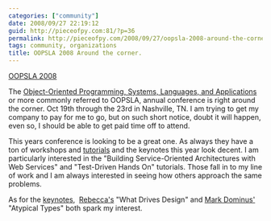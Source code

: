 ```yaml
---
categories: ["community"]
date: 2008/09/27 22:19:12
guid: http://pieceofpy.com:81/?p=36
permalink: http://pieceofpy.com/2008/09/27/oopsla-2008-around-the-corner/
tags: community, organizations
title: OOPSLA 2008 Around the corner.
---
```

<a href="http://www.oopsla.org/oopsla2008/">OOPSLA 2008</a>

The <a href="http://www.sigplan.org/oopsla.htm">Object-Oriented Programming, Systems, Languages, and Applications</a> or more commonly referred to OOPSLA, annual conference is right around the corner. Oct 19th through the 23rd in Nashville, TN. I am trying to get my company to pay for me to go, but on such short notice, doubt it will happen, even so, I should be able to get paid time off to attend.

This years conference is looking to be a great one. As always they have a ton of workshops and <a href="http://www.oopsla.org/oopsla2008/tutorials.html">tutorials</a> and the keynotes this year look decent. I am particularly interested in the "Building Service-Oriented Architectures with Web Services" and "Test-Driven Hands On" tutorials. Those fall in to my line of work and I am always interested in seeing how others approach the same problems.

As for the <a href="http://www.oopsla.org/oopsla2008/invited-speakers.html">keynotes</a>, <a href="http://www.oopsla.org/oopsla2008/invited-speakers.html"></a> <a href="http://www.wirfs-brock.com/">Rebecca's</a> "What Drives Design" and <a href="http://en.wikipedia.org/wiki/Mark_Jason_Dominus">Mark Dominus'</a> "Atypical Types" both spark my interest.
